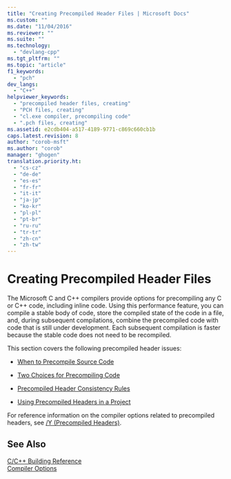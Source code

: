 ```yaml
---
title: "Creating Precompiled Header Files | Microsoft Docs"
ms.custom: ""
ms.date: "11/04/2016"
ms.reviewer: ""
ms.suite: ""
ms.technology: 
  - "devlang-cpp"
ms.tgt_pltfrm: ""
ms.topic: "article"
f1_keywords: 
  - "pch"
dev_langs: 
  - "C++"
helpviewer_keywords: 
  - "precompiled header files, creating"
  - "PCH files, creating"
  - "cl.exe compiler, precompiling code"
  - ".pch files, creating"
ms.assetid: e2cdb404-a517-4189-9771-c869c660cb1b
caps.latest.revision: 8
author: "corob-msft"
ms.author: "corob"
manager: "ghogen"
translation.priority.ht: 
  - "cs-cz"
  - "de-de"
  - "es-es"
  - "fr-fr"
  - "it-it"
  - "ja-jp"
  - "ko-kr"
  - "pl-pl"
  - "pt-br"
  - "ru-ru"
  - "tr-tr"
  - "zh-cn"
  - "zh-tw"
---
```

# Creating Precompiled Header Files
The Microsoft C and C++ compilers provide options for precompiling any C or C++ code, including inline code. Using this performance feature, you can compile a stable body of code, store the compiled state of the code in a file, and, during subsequent compilations, combine the precompiled code with code that is still under development. Each subsequent compilation is faster because the stable code does not need to be recompiled.  
  
 This section covers the following precompiled header issues:  
  
-   [When to Precompile Source Code](../../build/reference/when-to-precompile-source-code.md)  
  
-   [Two Choices for Precompiling Code](../../build/reference/two-choices-for-precompiling-code.md)  
  
-   [Precompiled Header Consistency Rules](../../build/reference/precompiled-header-consistency-rules.md)  
  
-   [Using Precompiled Headers in a Project](../../build/reference/using-precompiled-headers-in-a-project.md)  
  
 For reference information on the compiler options related to precompiled headers, see [/Y (Precompiled Headers)](../../build/reference/y-precompiled-headers.md).  
  
## See Also  
 [C/C++ Building Reference](../../build/reference/c-cpp-building-reference.md)   
 [Compiler Options](../../build/reference/compiler-options.md)